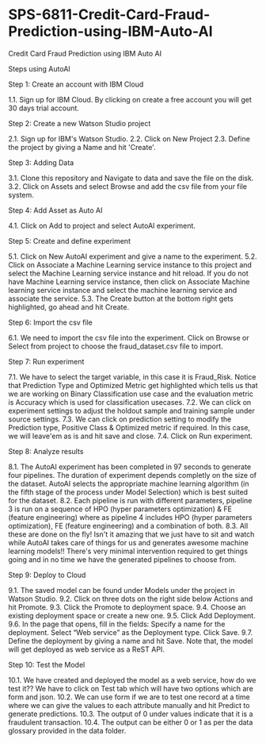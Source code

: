 # SPS-6811-Credit-Card-Fraud-Prediction-using-IBM-Auto-AI
Credit Card Fraud Prediction using IBM Auto AI

Steps using AutoAI

Step 1: Create an account with IBM Cloud

1.1. Sign up for IBM Cloud. By clicking on create a free account you will get 30 days trial account.


Step 2: Create a new Watson Studio project

2.1. Sign up for IBM's Watson Studio.
2.2. Click on New Project 
2.3. Define the project by giving a Name and hit 'Create'.


Step 3: Adding Data

3.1. Clone this repository and Navigate to data and save the file on the disk. 
3.2. Click on Assets and select Browse and add the csv file from your file system.


Step 4: Add Asset as Auto AI

4.1. Click on Add to project and select AutoAI experiment.


Step 5: Create and define experiment

5.1. Click on New AutoAI experiment and give a name to the experiment.
5.2. Click on Associate a Machine Learning service instance to this project and select the Machine Learning service instance and hit reload. If you do not have Machine Learning service instance, then click on Associate Machine learning service instance and select the machine learning service and associate the service.
5.3. The Create button at the bottom right gets highlighted, go ahead and hit Create.


Step 6: Import the csv file

6.1. We need to import the csv file into the experiment. Click on Browse or Select from project to choose the fraud_dataset.csv file to import.


Step 7: Run experiment

7.1. We have to select the target variable, in this case it is Fraud_Risk. Notice that Prediction Type and Optimized Metric get highlighted which tells us that we are working on Binary Classification use case and the evaluation metric is Accuracy which is used for classification usecases.
7.2. We can click on experiment settings to adjust the holdout sample and training sample under source settings.
7.3. We can click on prediction setting to modify the Prediction type, Positive Class & Optimized metric if required. In this case, we will leave'em as is and hit save and close.
7.4. Click on Run experiment.


Step 8: Analyze results

8.1. The AutoAI experiment has been completed in 97 seconds to generate four pipelines. The duration of experiment depends completly on the size of the dataset. AutoAI selects the appropriate machine learning algorithm (in the fifth stage of the process under Model Selection) which is best suited for the dataset.
8.2. Each pipeline is run with different parameters, pipeline 3 is run on a sequence of HPO (hyper parameters optimization) & FE (feature engineering) where as pipeline 4 includes HPO (hyper parameters optimization), FE (feature engineering) and a combination of both. 
8.3. All these are done on the fly! Isn't it amazing that we just have to sit and watch while AutoAI takes care of things for us and generates awesome machine learning models!! There's very minimal intervention required to get things going and in no time we have the generated pipelines to choose from.


Step 9: Deploy to Cloud

9.1. The saved model can be found under Models under the project in Watson Studio. 
9.2. Click on three dots on the right side below Actions and hit Promote. 
9.3. Click the Promote to deployment space. 
9.4. Choose an existing deployment space or create a new one. 
9.5. Click Add Deployment.
9.6. In the page that opens, fill in the fields: Specify a name for the deployment. Select “Web service” as the Deployment type. Click Save.
9.7. Define the deployment by giving a name and hit Save. Note that, the model will get deployed as web service as a ReST API.


Step 10: Test the Model

10.1. We have created and deployed the model as a web service, how do we test it?? We have to click on Test tab which will have two options which are form and json. 
10.2. We can use form if we are to test one record at a time where we can give the values to each attribute manually and hit Predict to generate predictions. 
10.3. The output of 0 under values indicate that it is a fraudulent transaction. 
10.4. The output can be either 0 or 1 as per the data glossary provided in the data folder.















